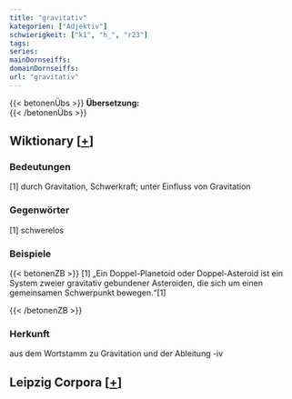 ```yaml
---
title: "gravitativ"
kategorien: ["Adjektiv"]
schwierigkeit: ["k1", "h_", "r23"]
tags:
series:
mainDornseiffs:
domainDornseiffs:
url: "gravitativ"
---
```


{{< betonenÜbs >}}
**Übersetzung:**  
{{< /betonenÜbs >}}

## Wiktionary [[+](https://de.wiktionary.org/wiki/gravitativ)]

### Bedeutungen
[1] durch Gravitation, Schwerkraft; unter Einfluss von Gravitation  

### Gegenwörter
[1] schwerelos  

### Beispiele
{{< betonenZB >}}
[1] „Ein Doppel-Planetoid oder Doppel-Asteroid ist ein System zweier gravitativ gebundener Asteroiden, die sich um einen gemeinsamen Schwerpunkt bewegen.“[1]  

{{< /betonenZB >}}
### Herkunft
aus dem Wortstamm zu Gravitation und der Ableitung -iv  


## Leipzig Corpora [[+](https://corpora.uni-leipzig.de/en/res?word=gravitativ&corpusId=deu_newscrawl-public_2018)]

